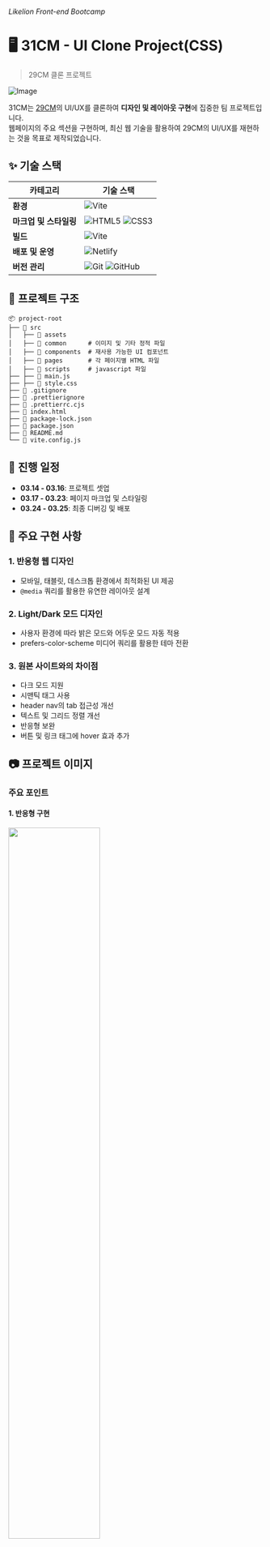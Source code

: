 ###### Likelion Front-end Bootcamp

# 🖥️ 31CM - UI Clone Project(CSS)

> 29CM 클론 프로젝트

![Image](https://github.com/user-attachments/assets/74b5aa53-6120-45f7-a6f0-662bba7449b1)

31CM는 [29CM](https://www.29cm.co.kr/)의 UI/UX를 클론하여 **디자인 및 레이아웃 구현**에 집중한 팀 프로젝트입니다.  
웹페이지의 주요 섹션을 구현하며, 최신 웹 기술을 활용하여 29CM의 UI/UX를 재현하는 것을 목표로 제작되었습니다.

## ✨ 기술 스택

| 카테고리               | 기술 스택                                                                                                                                                                        |
| ---------------------- | -------------------------------------------------------------------------------------------------------------------------------------------------------------------------------- |
| **환경**               | ![Vite](https://img.shields.io/badge/Vite-646CFF?style=flat&logo=vite&logoColor=white)                                                                                           |
| **마크업 및 스타일링** | ![HTML5](https://img.shields.io/badge/HTML5-E34F26?style=flat&logo=html5&logoColor=white) ![CSS3](https://img.shields.io/badge/CSS3-1572B6?style=flat&logo=css3&logoColor=white) |
| **빌드**               | ![Vite](https://img.shields.io/badge/Vite-646CFF?style=flat&logo=vite&logoColor=white)                                                                                           |
| **배포 및 운영**       | ![Netlify](https://img.shields.io/badge/Netlify-00C7B7?style=flat&logo=netlify&logoColor=white)                                                                                  |
| **버전 관리**          | ![Git](https://img.shields.io/badge/Git-F05032?style=flat&logo=git&logoColor=white) ![GitHub](https://img.shields.io/badge/GitHub-181717?style=flat&logo=github&logoColor=white) |

## 🧶 프로젝트 구조

```
📦 project-root
├── 📂 src
│   ├── 📂 assets
│   ├── 📂 common      # 이미지 및 기타 정적 파일
│   ├── 📂 components  # 재사용 가능한 UI 컴포넌트
│   ├── 📂 pages       # 각 페이지별 HTML 파일
│   ├── 📂 scripts     # javascript 파일
├── ├── 📜 main.js
├── ├── 📜 style.css
├── 📜 .gitignore
├── 📜 .prettierignore
├── 📜 .prettierrc.cjs
├── 📜 index.html
├── 📜 package-lock.json
├── 📜 package.json
├── 📜 README.md
└── 📜 vite.config.js
```

## 📆 진행 일정

- **03.14 - 03.16**: 프로젝트 셋업
- **03.17 - 03.23**: 페이지 마크업 및 스타일링
- **03.24 - 03.25**: 최종 디버깅 및 배포

## 🎨 주요 구현 사항

### 1. 반응형 웹 디자인

- 모바일, 태블릿, 데스크톱 환경에서 최적화된 UI 제공
- `@media` 쿼리를 활용한 유연한 레이아웃 설계

### 2. Light/Dark 모드 디자인

- 사용자 환경에 따라 밝은 모드와 어두운 모드 자동 적용
- prefers-color-scheme 미디어 쿼리를 활용한 테마 전환

### 3. 원본 사이트와의 차이점

- 다크 모드 지원
- 시맨틱 태그 사용
- header nav의 tab 접근성 개선
- 텍스트 및 그리드 정렬 개선
- 반응형 보완
- 버튼 및 링크 태그에 hover 효과 추가

## 📷 프로젝트 이미지
### 주요 포인트
#### 1. 반응형 구현
<img src="https://github.com/user-attachments/assets/cbbbb289-aa22-4a7d-9108-eaf1f3741a4a" width="60%">
<img src="https://github.com/user-attachments/assets/e933dab5-1981-4200-868c-b9e7d3d8846e" width="60%">


#### 2. 다크 모드 지원
<img src="https://github.com/user-attachments/assets/7435e37b-558b-4a51-b28f-5a89d76ff576" width="60%">

#### 3. 탭 키로 모든 페이지 이동 가능
<img src="https://github.com/user-attachments/assets/57ff3b19-b260-4794-87c8-83cecb078013" width="60%">
<img src="https://github.com/user-attachments/assets/49ec0937-98d6-4d09-9da1-438eab256254" width="60%">


#### 4. 버튼 및 링크에 마우스 오버(hover) 효과 적용
<img src="https://github.com/user-attachments/assets/242a4551-9174-478a-a41c-1dcacb9f1e60" width="60%">


#### 5. 모달 창을 활용한 정보 전달
<img src="https://github.com/user-attachments/assets/b8a782fa-14da-4b6d-85cf-e871c9709530" width="60%">


## 🍀 팀 소개

| 김연호                                                                                    | 정원식                                                                                    | 박시운                                                                                    | 장아영                                                                                    |
| ----------------------------------------------------------------------------------------- | ----------------------------------------------------------------------------------------- | ----------------------------------------------------------------------------------------- | ----------------------------------------------------------------------------------------- |
| ![Image](https://github.com/user-attachments/assets/1b393dde-161c-4579-89f4-d5f2fdf192c1) | ![Image](https://github.com/user-attachments/assets/5b73a8db-aa7e-452f-8df0-662659c9a546) | ![Image](https://github.com/user-attachments/assets/75e20922-753c-4025-9397-aaca620297af) | ![Image](https://github.com/user-attachments/assets/418b89d5-3d64-4454-9e6d-833b9119795b) |
| riderkim88@gmail.com                                                                      | jwe0516@naver.com                                                                         | parksw003@gmail.com                                                                       | fern3eh@gmail.com                                                                         |
| https://github.com/KYDDD                                                                  | https://github.com/jwe0516                                                                | https://github.com/parksiwoon                                                             | https://github.com/cay0716                                                                |

## 🍄 팀 역할 분배

| 이름       | 역할                                                          |
| ---------- | ------------------------------------------------------------- |
| **김연호** | 팀장 & Showcase, Best, Login 페이지 구현                      |
| **박시운** | 29Magazine, 29Magazine-Details 페이지 및 Footer 컴포넌트 구현 |
| **정원식** | PT, Special-Order 페이지 및 Header 컴포넌트 구현              |
| **장아영** | MainPage, 29-Welcoming-Wednesday, Brand-News 페이지 구현      |




## 🛠️ 설치 및 실행 방법

```bash
# 프로젝트 클론
git clone https://github.com/FRONTENDBOOTCAMP-13th/all-in-one.git
```

```bash
# 프로젝트 폴더로 이동
cd your-repo
```

```bash
# 패키지 설치
npm install
```

```bash
# 개발 서버 실행
npm run dev
```

## 📚 참고 자료

- [29CM 공식 웹사이트](https://www.29cm.co.kr/)
- [HTML/CSS 기초 가이드](https://developer.mozilla.org/ko/docs/Web/HTML)
- [CSS 스타일링 가이드](https://developer.mozilla.org/ko/docs/Web/CSS)
